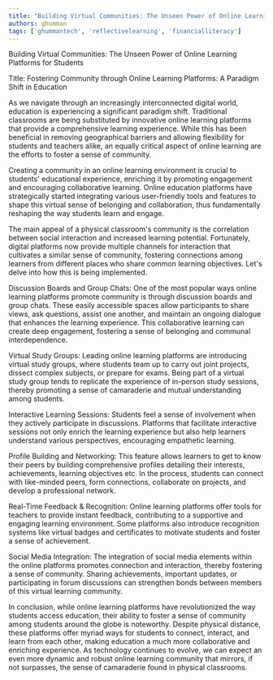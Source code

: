 ```yaml
---
title: "Building Virtual Communities: The Unseen Power of Online Learning Platforms for Students"  # Wrap the title in double quotes
authors: ghumman
tags: ['ghummantech', 'reflectivelearning', 'financialliteracy']
---
```


Building Virtual Communities: The Unseen Power of Online Learning Platforms for Students
<!-- truncate -->

Title: Fostering Community through Online Learning Platforms: A Paradigm Shift in Education 

As we navigate through an increasingly interconnected digital world, education is experiencing a significant paradigm shift. Traditional classrooms are being substituted by innovative online learning platforms that provide a comprehensive learning experience. While this has been beneficial in removing geographical barriers and allowing flexibility for students and teachers alike, an equally critical aspect of online learning are the efforts to foster a sense of community. 

Creating a community in an online learning environment is crucial to students' educational experience, enriching it by promoting engagement and encouraging collaborative learning. Online education platforms have strategically started integrating various user-friendly tools and features to shape this virtual sense of belonging and collaboration, thus fundamentally reshaping the way students learn and engage. 

The main appeal of a physical classroom's community is the correlation between social interaction and increased learning potential. Fortunately, digital platforms now provide multiple channels for interaction that cultivates a similar sense of community, fostering connections among learners from different places who share common learning objectives. Let's delve into how this is being implemented. 

Discussion Boards and Group Chats: One of the most popular ways online learning platforms promote community is through discussion boards and group chats. These easily accessible spaces allow participants to share views, ask questions, assist one another, and maintain an ongoing dialogue that enhances the learning experience. This collaborative learning can create deep engagement, fostering a sense of belonging and communal interdependence. 

Virtual Study Groups: Leading online learning platforms are introducing virtual study groups, where students team up to carry out joint projects, dissect complex subjects, or prepare for exams. Being part of a virtual study group tends to replicate the experience of in-person study sessions, thereby promoting a sense of camaraderie and mutual understanding among students.

Interactive Learning Sessions: Students feel a sense of involvement when they actively participate in discussions. Platforms that facilitate interactive sessions not only enrich the learning experience but also help learners understand various perspectives, encouraging empathetic learning. 

Profile Building and Networking: This feature allows learners to get to know their peers by building comprehensive profiles detailing their interests, achievements, learning objectives etc. In the process, students can connect with like-minded peers, form connections, collaborate on projects, and develop a professional network.

Real-Time Feedback & Recognition: Online learning platforms offer tools for teachers to provide instant feedback, contributing to a supportive and engaging learning environment. Some platforms also introduce recognition systems like virtual badges and certificates to motivate students and foster a sense of achievement. 

Social Media Integration: The integration of social media elements within the online platforms promotes connection and interaction, thereby fostering a sense of community. Sharing achievements, important updates, or participating in forum discussions can strengthen bonds between members of this virtual learning community.

In conclusion, while online learning platforms have revolutionized the way students access education, their ability to foster a sense of community among students around the globe is noteworthy. Despite physical distance, these platforms offer myriad ways for students to connect, interact, and learn from each other, making education a much more collaborative and enriching experience. As technology continues to evolve, we can expect an even more dynamic and robust online learning community that mirrors, if not surpasses, the sense of camaraderie found in physical classrooms.
